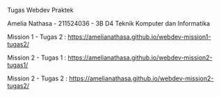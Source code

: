 Tugas Webdev Praktek

Amelia Nathasa - 211524036 - 3B D4 Teknik Komputer dan Informatika 

Mission 1 - Tugas 2 : https://amelianathasa.github.io/webdev-mission1-tugas2/

Mission 2 - Tugas 1 : https://amelianathasa.github.io/webdev-mission2-tugas1/

Mission 2 - Tugas 2 : https://amelianathasa.github.io/webdev-mission2-tugas2/
